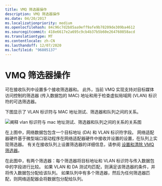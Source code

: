```yaml
---
title: VMQ 筛选器操作
description: VMQ 筛选器操作
ms.date: 04/20/2017
ms.localizationpriority: medium
ms.openlocfilehash: 84c96c7d2b85aa9eff9afe9b78209de309ba4612
ms.sourcegitcommit: 418e6617e2a695c9cb4b37b5b60e264760858acd
ms.translationtype: MT
ms.contentlocale: zh-CN
ms.lasthandoff: 12/07/2020
ms.locfileid: "96805137"
---
```

# <a name="vmq-filter-operations"></a>VMQ 筛选器操作





可在接收队列中设置多个接收筛选器和。 此外，当前 VMQ 实现支持对目标媒体访问控制的筛选器 (传入数据包的 MAC) 地址和用于检查虚拟局域网 (VLAN) 标识符的可选筛选器。

下图显示了 VLAN 标识符与 MAC 地址测试、筛选器和队列之间的关系。

![阐释 vlan 标识符与 mac 地址测试、筛选器和队列之间的关系的关系图](images/vmqfilter.png)

在上图中，网络数据包包含一个目标地址 (DA) 和 VLAN 标识符字段。 网络适配器硬件基于微型端口驱动程序在网络适配器硬件中接收并设置的设置，在队列上实现筛选器。 有关在接收队列上设置筛选器的详细信息，请参阅 [设置和清除 VMQ 筛选器](setting-and-clearing-vmq-filters.md)。

在此图中，有两个筛选器：每个筛选器将目标地址和 VLAN 标识符与传入数据包中的字段进行比较。 如果 VLAN 和 DA 测试均匹配，则满足该筛选器的条件，并将传入数据包分配给该队列。 如果队列中有多个筛选器，然后为任何筛选器匹配，则网络适配器会将数据包分配给队列。

 

 





